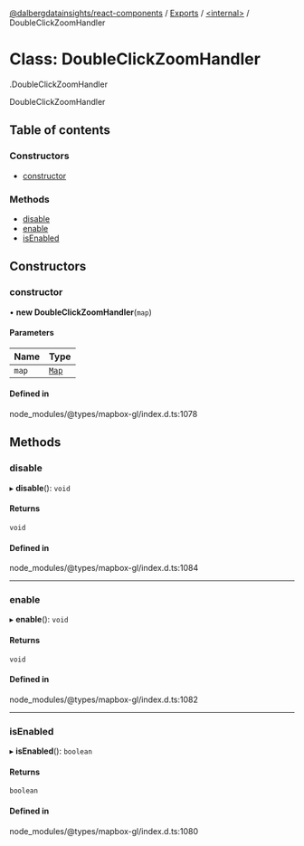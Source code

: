 [@dalbergdatainsights/react-components](../README.md) / [Exports](../modules.md) / [<internal\>](../modules/internal_.md) / DoubleClickZoomHandler

# Class: DoubleClickZoomHandler

[<internal>](../modules/internal_.md).DoubleClickZoomHandler

DoubleClickZoomHandler

## Table of contents

### Constructors

- [constructor](internal_.DoubleClickZoomHandler.md#constructor)

### Methods

- [disable](internal_.DoubleClickZoomHandler.md#disable)
- [enable](internal_.DoubleClickZoomHandler.md#enable)
- [isEnabled](internal_.DoubleClickZoomHandler.md#isenabled)

## Constructors

### constructor

• **new DoubleClickZoomHandler**(`map`)

#### Parameters

| Name | Type |
| :------ | :------ |
| `map` | [`Map`](internal_.Map.md) |

#### Defined in

node_modules/@types/mapbox-gl/index.d.ts:1078

## Methods

### disable

▸ **disable**(): `void`

#### Returns

`void`

#### Defined in

node_modules/@types/mapbox-gl/index.d.ts:1084

___

### enable

▸ **enable**(): `void`

#### Returns

`void`

#### Defined in

node_modules/@types/mapbox-gl/index.d.ts:1082

___

### isEnabled

▸ **isEnabled**(): `boolean`

#### Returns

`boolean`

#### Defined in

node_modules/@types/mapbox-gl/index.d.ts:1080
